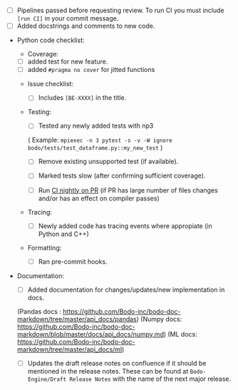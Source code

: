 - [ ] Pipelines passed before requesting review. To run CI you must include `[run CI]` in your commit message.
- [ ] Added docstrings and comments to new code.

- Python code checklist:
  - Coverage:
   - [ ] added test for new feature.
   - [ ] added `#pragma no cover` for jitted functions

  - Issue checklist:
    - [ ] Includes `[BE-XXXX]` in the title.

  - Testing:
    - [ ] Tested any newly added tests with np3

    ( Example: `mpiexec -n 3 pytest -s -v -W ignore bodo/tests/test_dataframe.py::my_new_test` )

    - [ ] Remove existing unsupported test (if available).

    - [ ] Marked tests slow (after confirming sufficient coverage).

    - [ ] Run [CI nightly on PR](https://bodo.atlassian.net/wiki/spaces/B/pages/998047993/6.+Running+Nightly+CI+on+a+Development+Branch) (if PR has large number of files changes and/or has an effect on compiler passes)


  - Tracing:
    - [ ] Newly added code has tracing events where appropiate (in Python and C++)

  - Formatting:
    - [ ] Ran pre-commit hooks.

- Documentation:
  - [ ] Added documentation for changes/updates/new implementation in docs.

   (Pandas docs : https://github.com/Bodo-inc/bodo-doc-markdown/tree/master/api_docs/pandas)
(Numpy docs: https://github.com/Bodo-inc/bodo-doc-markdown/blob/master/docs/api_docs/numpy.md)
   (ML docs: https://github.com/Bodo-inc/bodo-doc-markdown/tree/master/api_docs/ml)

  - [ ] Updates the draft release notes on confluence if it should be mentioned
  in the release notes. These can be found at `Bodo-Engine/Draft Release Notes` with the name of the next major release.
